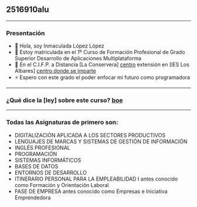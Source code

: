 ## 2516910alu 

---

### Presentación
- 👋 Hola, soy Inmaculada López López  
- 👀 Estoy matriculada en el 1º Curso de Formación Profesional de Grado Superior Desarrollo de Aplicaciones Multiplataforma  
- 🌱 En el C.I.F.P. a Distancia [La Conservera] [centro] extensión en [IES Los Albares] [centro donde se imparte]  
- ⚡ Espero con este grado el poder enfocar mi futuro como programadora  

---

### ¿Qué dice la [ley] sobre este curso? [boe]

---

### Todas las Asignaturas de primero son:
* DIGITALIZACIÓN APLICADA A LOS SECTORES PRODUCTIVOS
* LENGUAJES DE MARCAS Y SISTEMAS DE GESTIÓN DE INFORMACIÓN
* INGLÉS PROFESIONAL 
* PROGRAMACIÓN
* SISTEMAS INFORMÁTICOS
* BASES DE DATOS
* ENTORNOS DE DESARROLLO
* ITINERARIO PERSONAL PARA LA EMPLEABILIDAD I antes conocido como Formación y Orientación Laboral
* FASE DE EMPRESA antes conocido como Empresas e Iniciativa Emprendedora





[centro donde se imparte ]: https://www.ieslosalbares.es/
[centro]: https://www.ieslosalbares.es/laconservera/2022/09/06/hola-mundo/
[boe]: https://www.boe.es/diario_boe/txt.php?id=BOE-A-2023-13221
